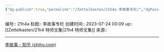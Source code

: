 ```yaml
---
{"dg-publish":true,"permalink":"/Zettelkasten/21h4a 李故事专栏/","dgPassFrontmatter":true}
---
```


编号:: 21h4a
标题:: 李故事专栏
创建时间:: 2023-07-24 00:09
up:: [[Zettelkasten/21h4 特师文集\|21h4 特师文集]]
来源:: 

---
[李故事 - 知乎 (zhihu.com)](https://www.zhihu.com/column/gushidawang-Lipen)